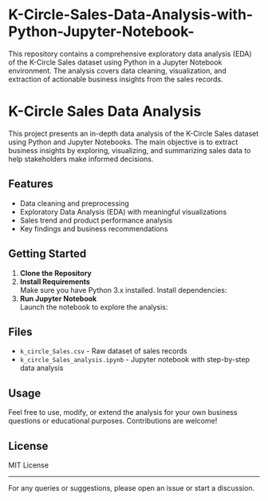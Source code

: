 # K-Circle-Sales-Data-Analysis-with-Python-Jupyter-Notebook-
This repository contains a comprehensive exploratory data analysis (EDA) of the K-Circle Sales dataset using Python in a Jupyter Notebook environment. The analysis covers data cleaning, visualization, and extraction of actionable business insights from the sales records.


# K-Circle Sales Data Analysis

This project presents an in-depth data analysis of the K-Circle Sales dataset using Python and Jupyter Notebooks. The main objective is to extract business insights by exploring, visualizing, and summarizing sales data to help stakeholders make informed decisions.

## Features

- Data cleaning and preprocessing
- Exploratory Data Analysis (EDA) with meaningful visualizations
- Sales trend and product performance analysis
- Key findings and business recommendations

## Getting Started

1. **Clone the Repository**  
2. **Install Requirements**  
Make sure you have Python 3.x installed. Install dependencies:
3. **Run Jupyter Notebook**  
Launch the notebook to explore the analysis:

## Files

- `k_circle_Sales.csv` - Raw dataset of sales records
- `k_circle_Sales_analysis.ipynb` - Jupyter notebook with step-by-step data analysis

## Usage

Feel free to use, modify, or extend the analysis for your own business questions or educational purposes. Contributions are welcome!

## License

MIT License

---

For any queries or suggestions, please open an issue or start a discussion.
